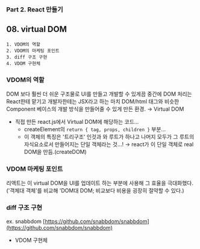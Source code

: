 ### Part 2. React 만들기

## 08. virtual DOM

```
1. VDOM의 역할
2. VDOM의 마케팅 포인트
3. diff 구조 구현
4. VDOM 구현체
```

### VDOM의 역할

DOM 보다 훨씬 더 쉬운 구조물로 UI를 만들고 개발할 수 있게끔 중간에 DOM 처리는 React한테 맡기고 개발자한테는 JSX라고 하는 마치 DOM/html 태그와 비슷한 Component 베이스의 개발 방식을 만들어줄 수 있게 만든 환경. → Virtual DOM

- 직접 만든 react.js에서 Virtual DOM에 해당하는 코드...
  - createElement의 `return { tag, props, children }` 부분...
  - 이 객체의 특징은 '트리구조' 인것과 와 루트가 하나고 나머지 모두가 그 루트의 자식요소로서 만들어지는 단일 객체라는 것...! → react가 이 단일 객체로 real DOM을 만듬.(createDOM)

### VDOM 마케팅 포인트

리액트는 이 virtual DOM을 UI를 업데이트 하는 부분에 사용해 그 효율을 극대화했다. ('객체대 객체'를 비교해 'DOM대 DOM; 비교보다 비용을 굉장히 절약할 수 있다.)

### diff 구조 구현
  
ex. snabbdom [https://github.com/snabbdom/snabbdom](https://github.com/snabbdom/snabbdom)

- VDOM 구현체
